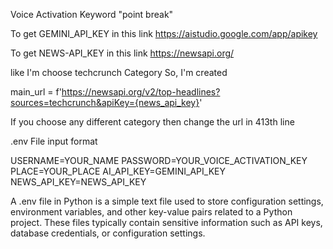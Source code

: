 Voice Activation Keyword "point break"

To get GEMINI_API_KEY in this link https://aistudio.google.com/app/apikey

To get NEWS-API_KEY in this link https://newsapi.org/

like I'm choose techcrunch Category So, I'm created 

main_url = f'https://newsapi.org/v2/top-headlines?sources=techcrunch&apiKey={news_api_key}'

If you choose any different category then change the url in 413th line

.env File input format

USERNAME=YOUR_NAME
PASSWORD=YOUR_VOICE_ACTIVATION_KEY
PLACE=YOUR_PLACE
AI_API_KEY=GEMINI_API_KEY
NEWS_API_KEY=NEWS_API_KEY

A .env file in Python is a simple text file used to store configuration settings, environment variables, and other key-value pairs related to a Python project. These files typically contain sensitive information such as API keys, database credentials, or configuration settings.
